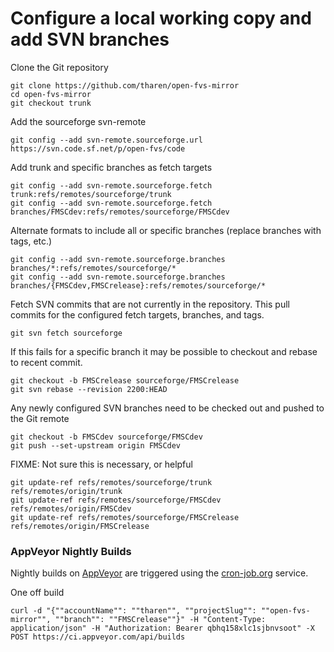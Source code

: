 # Configure a local working copy and add SVN branches

Clone the Git repository

    git clone https://github.com/tharen/open-fvs-mirror
    cd open-fvs-mirror
    git checkout trunk

Add the sourceforge svn-remote

    git config --add svn-remote.sourceforge.url https://svn.code.sf.net/p/open-fvs/code

Add trunk and specific branches as fetch targets

    git config --add svn-remote.sourceforge.fetch trunk:refs/remotes/sourceforge/trunk
    git config --add svn-remote.sourceforge.fetch branches/FMSCdev:refs/remotes/sourceforge/FMSCdev

Alternate formats to include all or specific branches (replace branches with tags, etc.)

    git config --add svn-remote.sourceforge.branches branches/*:refs/remotes/sourceforge/*
    git config --add svn-remote.sourceforge.branches branches/{FMSCdev,FMSCrelease}:refs/remotes/sourceforge/*

Fetch SVN commits that are not currently in the repository. This pull commits for the configured fetch targets, branches, and tags.

    git svn fetch sourceforge
    
If this fails for a specific branch it may be possible to checkout and rebase to recent commit.

    git checkout -b FMSCrelease sourceforge/FMSCrelease
    git svn rebase --revision 2200:HEAD

Any newly configured SVN branches need to be checked out and pushed to the Git remote
    
    git checkout -b FMSCdev sourceforge/FMSCdev
    git push --set-upstream origin FMSCdev

FIXME: Not sure this is necessary, or helpful

    git update-ref refs/remotes/sourceforge/trunk refs/remotes/origin/trunk
    git update-ref refs/remotes/sourceforge/FMSCdev refs/remotes/origin/FMSCdev
    git update-ref refs/remotes/sourceforge/FMSCrelease refs/remotes/origin/FMSCrelease

### AppVeyor Nightly Builds

Nightly builds on [AppVeyor][2] are triggered using the [cron-job.org][1] service.

[1]: https://cron-job.org/en/members/jobs/
[2]: https://ci.appveyor.com/project/tharen/open-fvs-mirror/history
    
One off build

    curl -d "{""accountName"": ""tharen"", ""projectSlug"": ""open-fvs-mirror"", ""branch"": ""FMSCrelease""}" -H "Content-Type: application/json" -H "Authorization: Bearer qbhq158xlc1sjbnvsoot" -X POST https://ci.appveyor.com/api/builds
    
    
